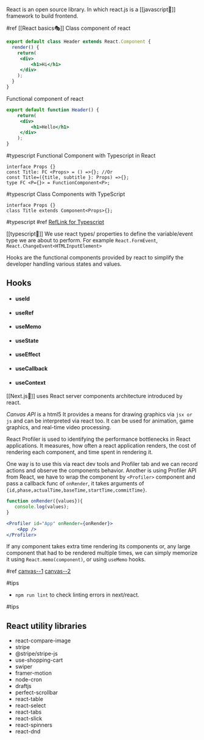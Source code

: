 React is an open source library. In which react.js is a [[javascript🌵]] framework to build frontend.

#ref
[[React basics🎭]]
Class component of react
```jsx
export default class Header extends React.Component {
  render() {
    return(
     <div>
	     <h1>Hi</h1>
     </div>
    );
  }
}
```

Functional component of react
```jsx
export default function Header() {
    return(
     <div>
	     <h1>Hello</h1>
     </div>
    );
}
```


#typescript
Functional Component with Typescript in React
``` tsx
interface Props {}
const Title: FC <Props> = () =>{}; //Or
const Title=({title, subtitle }: Props) =>{};
type FC <P={}> = FunctionComponent<P>;
```

#typescript 
Class Components with TypeScript
```tsx
interface Props {}
class Title extends Component<Props>{};
```

#typescript #ref
[RefLink for Typescript](https://felixgerschau.com/react-typescript-components/)


[[typescript🐉]]
We use react types/ properties to define the variable/event type we are about to perform. For example `React.FormEvent`, `React.ChangeEvent<HTMLInputElement>`

Hooks are the functional components provided by react to simplify the developer handling various states and values.


## Hooks

- #### useId
- #### useRef
- #### useMemo
- #### useState
- #### useEffect
- #### useCallback
- #### useContext


[[Next.js🌱]] uses React server components architecture introduced by react.

*Canvas API* is a html5 It provides a means for drawing graphics via `jsx or js` and can be interpreted via react too. It can be used for animation, game graphics, and real-time video processing.

React Profiler is used to identifying the performance bottlenecks in React applications. It measures, how often a react application renders, the cost of rendering each component, and time spent in rendering it.

One way is to use this via react dev tools and Profiler tab and we can record actions and observe the components behavior. Another is using Profiler API from React, we have to wrap the component by `<Profiler>` component and pass a callback func of `onRender`, it takes arguments of `{id,phase,actualTime,baseTime,startTime,commitTime}`.

```jsx 
function onRender({values}){  
   console.log(values);
}

<Profiler id="App" onRender={onRender}>  
	<App />  
</Profiler>
```

If any component takes extra time rendering its components or, any large component that had to be rendered multiple times, we can simply memorize it using `React.memo(component)`, or using `useMemo` hooks.














#ref 
[canvas--1](https://github.com/R4M5E5/Video-Tutorial-Code-React-Drawing-App/tree/main)
[canvas--2](https://github.com/satansdeer/drawing-react-canvas/tree/master)



#tips 
- `npm run lint` to check linting errors in next/react.




#tips 
## React utility libraries
- react-compare-image
- stripe
- @stripe/stripe-js
- use-shopping-cart
- swiper
- framer-motion
- node-cron
- draftjs
- perfect-scrollbar
- react-table
- react-select
- react-tabs
- react-slick
- react-spinners
- react-dnd



